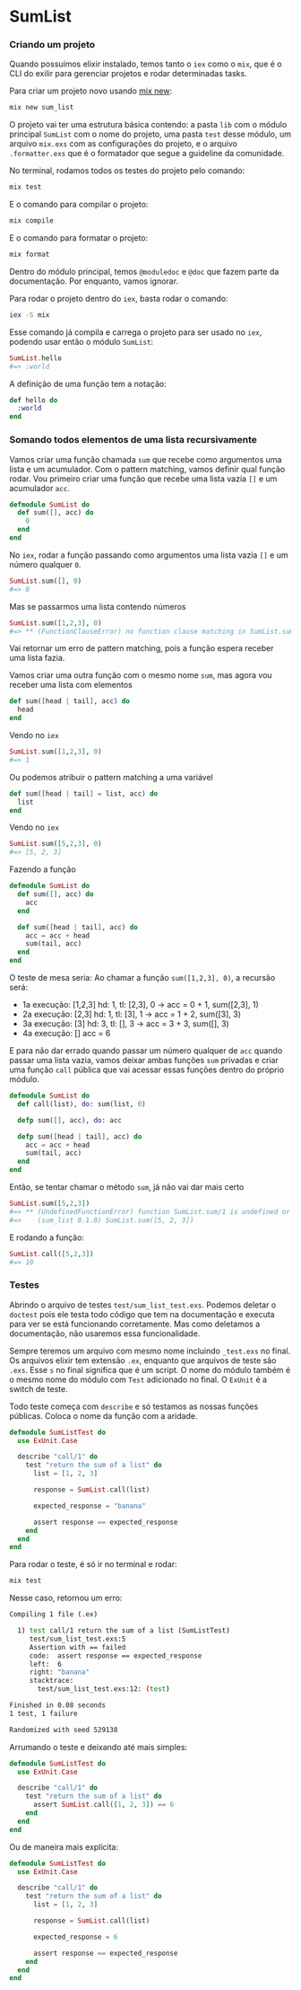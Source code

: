 # SumList

### Criando um projeto

Quando possuímos elixir instalado, temos tanto o `iex` como o `mix`, que é o CLI do exilir para gerenciar projetos e rodar determinadas tasks.

Para criar um projeto novo usando [mix new](https://elixir-lang.org/getting-started/mix-otp/introduction-to-mix.html#our-first-project):

```bash
mix new sum_list
```

O projeto vai ter uma estrutura básica contendo: a pasta `lib` com o módulo principal `SumList` com o nome do projeto, uma pasta `test` desse módulo, um arquivo `mix.exs` com as configurações do projeto, e o arquivo `.formatter.exs` que é o formatador que segue a guideline da comunidade.

No terminal, rodamos todos os testes do projeto pelo comando:

```bash
mix test
```

E o comando para compilar o projeto:

```bash
mix compile
```

E o comando para formatar o projeto:

```bash
mix format
```

Dentro do módulo principal, temos `@moduledoc` e `@doc` que fazem parte da documentação. Por enquanto, vamos ignorar.

Para rodar o projeto dentro do `iex`, basta rodar o comando:

```bash
iex -S mix
```

Esse comando já compila e carrega o projeto para ser usado no `iex`, podendo usar então o módulo `SumList`:

```elixir
SumList.hello
#=> :world
```

A definição de uma função tem a notação:

```elixir
def hello do
  :world
end
```

### Somando todos elementos de uma lista recursivamente

Vamos criar uma função chamada `sum` que recebe como argumentos uma lista e um acumulador. Com o pattern matching, vamos definir qual função rodar. Vou primeiro criar uma função que recebe uma lista vazia `[]` e um acumulador `acc`.

```elixir
defmodule SumList do
  def sum([], acc) do
    0
  end
end
```

No `iex`, rodar a função passando como argumentos uma lista vazia `[]` e um número qualquer `0`.

```elixir
SumList.sum([], 0)
#=> 0
```

Mas se passarmos uma lista contendo números

```elixir
SumList.sum([1,2,3], 0)
#=> ** (FunctionClauseError) no function clause matching in SumList.sum/2
```

Vai retornar um erro de pattern matching, pois a função espera receber uma lista fazia.

Vamos criar uma outra função com o mesmo nome `sum`, mas agora vou receber uma lista com elementos

```elixir
def sum([head | tail], acc) do
  head
end
```

Vendo no `iex`

```elixir
SumList.sum([1,2,3], 0)
#=> 1
```

Ou podemos atribuir o pattern matching a uma variável

```elixir
def sum([head | tail] = list, acc) do
  list
end
```

Vendo no `iex`

```elixir
SumList.sum([5,2,3], 0)
#=> [5, 2, 3]
```

Fazendo a função

```elixir
defmodule SumList do
  def sum([], acc) do
    acc
  end

  def sum([head | tail], acc) do
    acc = acc + head
    sum(tail, acc)
  end
end
```

O teste de mesa seria:
Ao chamar a função `sum([1,2,3], 0)`, a recursão será:

- 1a execução: [1,2,3] hd: 1, tl: [2,3], 0 -> acc = 0 + 1, sum([2,3], 1)
- 2a execução: [2,3] hd: 1, tl: [3], 1 -> acc = 1 + 2, sum([3], 3)
- 3a execução: [3] hd: 3, tl: [], 3 -> acc = 3 + 3, sum([], 3)
- 4a execução: [] acc = 6

E para não dar errado quando passar um número qualquer de `acc` quando passar uma lista vazia, vamos deixar ambas funções `sum` privadas e criar uma função `call` pública que vai acessar essas funções dentro do próprio módulo.

```elixir
defmodule SumList do
  def call(list), do: sum(list, 0)

  defp sum([], acc), do: acc

  defp sum([head | tail], acc) do
    acc = acc + head
    sum(tail, acc)
  end
end
```

Então, se tentar chamar o método `sum`, já não vai dar mais certo

```elixir
SumList.sum([5,2,3])
#=> ** (UndefinedFunctionError) function SumList.sum/1 is undefined or private
#=>    (sum_list 0.1.0) SumList.sum([5, 2, 3])
```

E rodando a função:

```elixir
SumList.call([5,2,3])
#=> 10
```

### Testes

Abrindo o arquivo de testes `test/sum_list_test.exs`. Podemos deletar o `doctest` pois ele testa todo código que tem na documentação e executa para ver se está funcionando corretamente. Mas como deletamos a documentação, não usaremos essa funcionalidade.

Sempre teremos um arquivo com mesmo nome incluindo `_test.exs` no final. Os arquivos elixir tem extensão `.ex`, enquanto que arquivos de teste são `.exs`. Esse `s` no final significa que é um script. O nome do módulo também é o mesmo nome do módulo com `Test` adicionado no final. O `ExUnit` é a switch de teste.

Todo teste começa com `describe` e só testamos as nossas funções públicas. Coloca o nome da função com a aridade.

```elixir
defmodule SumListTest do
  use ExUnit.Case

  describe "call/1" do
    test "return the sum of a list" do
      list = [1, 2, 3]

      response = SumList.call(list)

      expected_response = "banana"

      assert response == expected_response
    end
  end
end
```

Para rodar o teste, é só ir no terminal e rodar:

```bash
mix test
```

Nesse caso, retornou um erro:

```bash
Compiling 1 file (.ex)

  1) test call/1 return the sum of a list (SumListTest)
     test/sum_list_test.exs:5
     Assertion with == failed
     code:  assert response == expected_response
     left:  6
     right: "banana"
     stacktrace:
       test/sum_list_test.exs:12: (test)

Finished in 0.08 seconds
1 test, 1 failure

Randomized with seed 529138
```

Arrumando o teste e deixando até mais simples:

```elixir
defmodule SumListTest do
  use ExUnit.Case

  describe "call/1" do
    test "return the sum of a list" do
      assert SumList.call([1, 2, 3]) == 6
    end
  end
end
```

Ou de maneira mais explícita:

```elixir
defmodule SumListTest do
  use ExUnit.Case

  describe "call/1" do
    test "return the sum of a list" do
      list = [1, 2, 3]

      response = SumList.call(list)

      expected_response = 6

      assert response == expected_response
    end
  end
end
```
